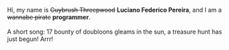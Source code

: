 Hi, my name is ~~Guybrush Threepwood~~ **Luciano Federico Pereira**, and I am a ~~wannabe pirate~~ **programmer**.<br><br>A short song: 17 bounty of doubloons gleams in the sun, a treasure hunt has just begun! Arrr!
